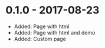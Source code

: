 # 0.1.0 - 2017-08-23

* Added: Page with html
* Added: Page with html and demo 
* Added: Custom page
